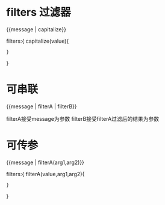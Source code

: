 # filters  过滤器
{{message | capitalize}}


filters:{
    <!-- 默认接受message作为第一个参数 -->
    capitalize(value){
           
    }
}



# 可串联
{{message | filterA | filterB}}

filterA接受message为参数
filterB接受filterA过滤后的结果为参数



# 可传参
{{message | filterA(arg1,arg2)}}

filters:{
    <!-- 默认接受message作为第一个参数,arg1,arg2为第2与第三个参数 -->
    filterA(value,arg1,arg2){
           
    }
}
